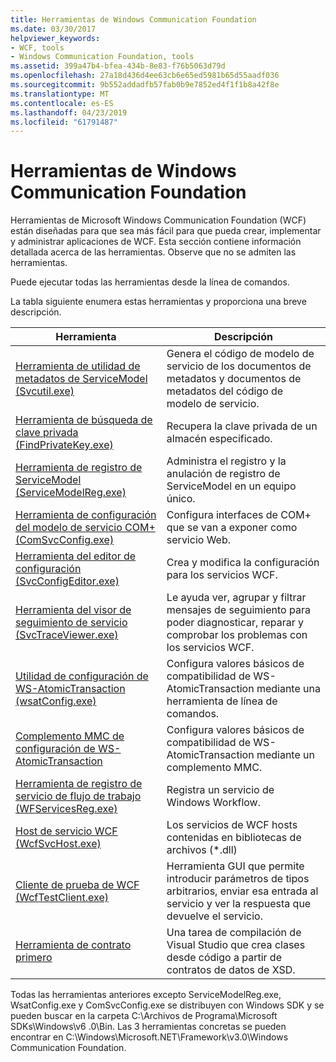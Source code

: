 ```yaml
---
title: Herramientas de Windows Communication Foundation
ms.date: 03/30/2017
helpviewer_keywords:
- WCF, tools
- Windows Communication Foundation, tools
ms.assetid: 399a47b4-bfea-434b-8e83-f76b5063d79d
ms.openlocfilehash: 27a18d436d4ee63cb6e65ed5981b65d55aadf036
ms.sourcegitcommit: 9b552addadfb57fab0b9e7852ed4f1f1b8a42f8e
ms.translationtype: MT
ms.contentlocale: es-ES
ms.lasthandoff: 04/23/2019
ms.locfileid: "61791487"
---
```

# <a name="windows-communication-foundation-tools"></a>Herramientas de Windows Communication Foundation
Herramientas de Microsoft Windows Communication Foundation (WCF) están diseñadas para que sea más fácil para que pueda crear, implementar y administrar aplicaciones de WCF. Esta sección contiene información detallada acerca de las herramientas. Observe que no se admiten las herramientas.  
  
 Puede ejecutar todas las herramientas desde la línea de comandos.  
  
 La tabla siguiente enumera estas herramientas y proporciona una breve descripción.  
  
|Herramienta|Descripción|  
|----------|-----------------|  
|[Herramienta de utilidad de metadatos de ServiceModel (Svcutil.exe)](../../../docs/framework/wcf/servicemodel-metadata-utility-tool-svcutil-exe.md)|Genera el código de modelo de servicio de los documentos de metadatos y documentos de metadatos del código de modelo de servicio.|  
|[Herramienta de búsqueda de clave privada (FindPrivateKey.exe)](../../../docs/framework/wcf/find-private-key-tool-findprivatekey-exe.md)|Recupera la clave privada de un almacén especificado.|  
|[Herramienta de registro de ServiceModel (ServiceModelReg.exe)](../../../docs/framework/wcf/servicemodelreg-exe.md)|Administra el registro y la anulación de registro de ServiceModel en un equipo único.|  
|[Herramienta de configuración del modelo de servicio COM+ (ComSvcConfig.exe)](../../../docs/framework/wcf/com-service-model-configuration-tool-comsvcconfig-exe.md)|Configura interfaces de COM+ que se van a exponer como servicio Web.|  
|[Herramienta del editor de configuración (SvcConfigEditor.exe)](../../../docs/framework/wcf/configuration-editor-tool-svcconfigeditor-exe.md)|Crea y modifica la configuración para los servicios WCF.|  
|[Herramienta del visor de seguimiento de servicio (SvcTraceViewer.exe)](../../../docs/framework/wcf/service-trace-viewer-tool-svctraceviewer-exe.md)|Le ayuda ver, agrupar y filtrar mensajes de seguimiento para poder diagnosticar, reparar y comprobar los problemas con los servicios WCF.|  
|[Utilidad de configuración de WS-AtomicTransaction (wsatConfig.exe)](../../../docs/framework/wcf/ws-atomictransaction-configuration-utility-wsatconfig-exe.md)|Configura valores básicos de compatibilidad de WS-AtomicTransaction mediante una herramienta de línea de comandos.|  
|[Complemento MMC de configuración de WS-AtomicTransaction](../../../docs/framework/wcf/ws-atomictransaction-configuration-mmc-snap-in.md)|Configura valores básicos de compatibilidad de WS-AtomicTransaction mediante un complemento MMC.|  
|[Herramienta de registro de servicio de flujo de trabajo (WFServicesReg.exe)](../../../docs/framework/wcf/workflow-service-registration-tool-wfservicesreg-exe.md)|Registra un servicio de Windows Workflow.|  
|[Host de servicio WCF (WcfSvcHost.exe)](../../../docs/framework/wcf/wcf-service-host-wcfsvchost-exe.md)|Los servicios de WCF hosts contenidas en bibliotecas de archivos (*.dll)|  
|[Cliente de prueba de WCF (WcfTestClient.exe)](../../../docs/framework/wcf/wcf-test-client-wcftestclient-exe.md)|Herramienta GUI que permite introducir parámetros de tipos arbitrarios, enviar esa entrada al servicio y ver la respuesta que devuelve el servicio.|  
|[Herramienta de contrato primero](../../../docs/framework/wcf/contract-first-tool.md)|Una tarea de compilación de Visual Studio que crea clases desde código a partir de contratos de datos de XSD.|  
  
 Todas las herramientas anteriores excepto ServiceModelReg.exe, WsatConfig.exe y ComSvcConfig.exe se distribuyen con Windows SDK y se pueden buscar en la carpeta C:\Archivos de Programa\Microsoft SDKs\Windows\v6 .0\Bin.  Las 3 herramientas concretas se pueden encontrar en C:\Windows\Microsoft.NET\Framework\v3.0\Windows Communication Foundation.
